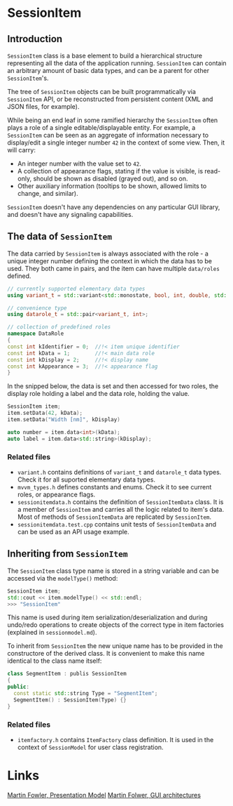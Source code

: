 # SessionItem

## Introduction

`SessionItem` class is a base element to build a hierarchical structure
representing all the data of the application running. `SessionItem` can contain
an arbitrary amount of basic data types, and can be a parent for other
`SessionItem`'s.

The tree of `SessionItem` objects can be built programmatically via
`SessionItem` API, or be reconstructed from persistent content (XML and JSON
files, for example).

While being an end leaf in some ramified hierarchy the `SessionItem` often plays
a role of a single editable/displayable entity. For example, a `SessionItem` can
be seen as an aggregate of information necessary to display/edit a single
integer number `42` in the context of some view. Then, it will carry:

- An integer number with the value set to  `42`.
- A collection of appearance flags, stating if the value is visible, is read-only, should be shown as disabled (grayed out), and so on.
- Other auxiliary information (tooltips to be shown, allowed limits to change,
  and similar).
  
`SessionItem` doesn't have any dependencies on any particular GUI library, and
doesn't have any signaling capabilities.

## The data of `SessionItem`

The data carried by `SessionItem` is always associated with the role - a unique
integer number defining the context in which the data has to be used. They both
came in pairs, and the item can have multiple `data/roles` defined.

```C++
// currently supported elementary data types
using variant_t = std::variant<std::monostate, bool, int, double, std::string, std::vector<double>>;

// convenience type
using datarole_t = std::pair<variant_t, int>;

// collection of predefined roles
namespace DataRole
{
const int kIdentifier = 0;  //!< item unique identifier
const int kData = 1;        //!< main data role
const int kDisplay = 2;     //!< display name
const int kAppearance = 3;  //!< appearance flag
} 
```

In the snipped below, the data is set and then accessed for two
roles, the display role holding a label and the data role, holding the value.

```C++
SessionItem item;
item.setData(42, kData);
item.setData("Width [nm]", kDisplay)

auto number = item.data<int>(kData);
auto label = item.data<std::string>(kDisplay);
```

### Related files

- `variant.h` contains definitions of `variant_t` and `datarole_t` data types. Check it for all suported elementary data types.
- `mvvm_types.h` defines constants and enums. Check it to see current roles, or appearance flags.
- `sessionitemdata.h` contains the definition of `SessionItemData` class. It is a member of `SessionItem` and carries all the logic related to item's data. Most of methods of `SessionItemData` are replicated by `SessionItem`.
- `sessionitemdata.test.cpp` contains unit tests of `SessionItemData` and can be used as an API usage example.

## Inheriting from `SessionItem`

The `SessionItem` class type name is stored in a string variable and can be
accessed via the `modelType()` method:

```C++
SessionItem item;
std::cout << item.modelType() << std::endl;
>>> "SessionItem"
```

This name is used during item serialization/deserialization and during undo/redo
operations to create objects of the correct type in item factories (explained in
`sessionmodel.md`).

To inherit from `SessionItem` the new unique name has to be provided in the
constructore  of the derived class. It is convenient to make this name identical to the class name itself:

```C++
class SegmentItem : publis SessionItem 
{
public:
  const static std::string Type = "SegmentItem";
  SegmentItem() : SessionItem(Type) {}
}
```

### Related files

+ `itemfactory.h` contains `ItemFactory` class definition. It is used in the
  context of `SessionModel` for user class registration.

# Links

[Martin Fowler, Presentation Model](https://martinfowler.com/eaaDev/PresentationModel.html)
[Martin Folwer, GUI architectures](https://martinfowler.com/eaaDev/uiArchs.html)